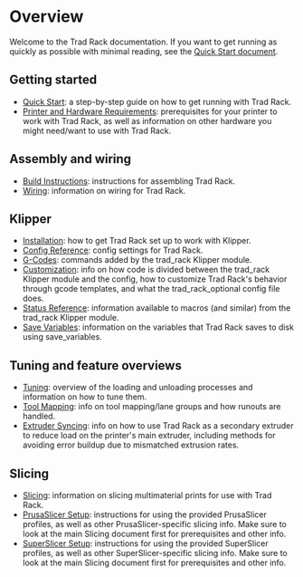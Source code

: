 # Overview

Welcome to the Trad Rack documentation. If you want to get running as
quickly as possible with minimal reading, see the
[Quick Start document](Quick_Start.md).

## Getting started
- [Quick Start](Quick_Start.md): a step-by-step guide on how to get
  running with Trad Rack.
- [Printer and Hardware Requirements](Printer_and_Hardware_Requirements.md):
  prerequisites for your printer to work with Trad Rack, as well as
  information on other hardware you might need/want to use with Trad
  Rack.

## Assembly and wiring
- [Build Instructions](build_instructions): instructions for
  assembling Trad Rack.
- [Wiring](Wiring.md): information on wiring for Trad Rack.

## Klipper
- [Installation](klipper/Installation.md): how to get Trad Rack set up
  to work with Klipper.
- [Config Reference](klipper/Config_Reference.md): config settings for
  Trad Rack.
- [G-Codes](klipper/G-Codes.md): commands added by the trad_rack
  Klipper module.
- [Customization](klipper/Customization.md): info on how code is
  divided between the trad_rack Klipper module and the config, how to
  customize Trad Rack's behavior through gcode templates, and what the
  trad_rack_optional config file does.
- [Status Reference](klipper/Status_Reference.md): information
  available to macros (and similar) from the trad_rack Klipper module.
- [Save Variables](klipper/Save_Variables.md): information on the
  variables that Trad Rack saves to disk using save_variables.

## Tuning and feature overviews
- [Tuning](Tuning.md): overview of the loading and unloading
  processes and information on how to tune them.
- [Tool Mapping](Tool_Mapping.md): info on tool mapping/lane groups
  and how runouts are handled.
- [Extruder Syncing](Extruder_Syncing.md): info on how to use Trad
  Rack as a secondary extruder to reduce load on the printer's main
  extruder, including methods for avoiding error buildup due to
  mismatched extrusion rates.

## Slicing
- [Slicing](slicing/Slicing.md): information on slicing multimaterial
  prints for use with Trad Rack.
- [PrusaSlicer Setup](slicing/PrusaSlicer_Setup.md): instructions for
  using the provided PrusaSlicer profiles, as well as other
  PrusaSlicer-specific slicing info. Make sure to look at the main
  Slicing document first for prerequisites and other info.
- [SuperSlicer Setup](slicing/SuperSlicer_Setup.md): instructions for
  using the provided SuperSlicer profiles, as well as other
  SuperSlicer-specific slicing info. Make sure to look at the main
  Slicing document first for prerequisites and other info.
